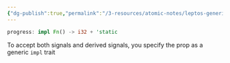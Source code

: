 ```yaml
---
{"dg-publish":true,"permalink":"/3-resources/atomic-notes/leptos-generic-component-prop/","tags":["☢️_Atomic","rust","software","programming","🔧_Technology"],"updated":"2025-10-18T23:01:29.098-07:00"}
---
```


```rust
progress: impl Fn() -> i32 + 'static
```

To accept both signals and derived signals, you specify the prop as a generic `impl` trait